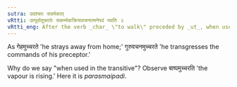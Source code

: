 ```yaml
---
sutra: उदश्चरः सदर्मकात्
vRtti: उत्पूर्वातूचरतेः सकर्म्मकक्रियावचनात्मनेपदं भवति ॥
vRtti_eng: After the verb _char_ \"to walk\" preceded by _ut_, when used transitively, the _Atmanepada_ is employed.
---
```

As गेहमुच्चरते 'he strays away from home;' गुरुवचनमुच्चरते 'he transgresses the commands of his preceptor.'

Why do we say "when used in the transitive"? Observe बाष्पमुच्चरति 'the vapour is rising.' Here it is _parasmaipadi_.
